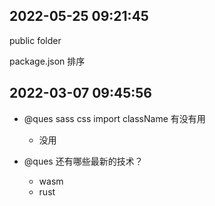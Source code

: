 ## 2022-05-25 09:21:45

public folder

package.json 排序

## 2022-03-07 09:45:56

-   @ques sass css import className 有没有用

    -   没用

-   @ques 还有哪些最新的技术？
    -   wasm
    -   rust
